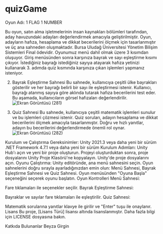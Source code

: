 # quizGame
 <p> Oyun Adı: 1 FLAG 1 NUMBER </p>
 
<p>Bu oyun, satın alma işletmelerinin insan kaynakları bölümleri tarafından, aday havuzundaki adayları değerlendirmek amacıyla geliştirilmiştir. Oyun, adayların hafıza, hesaplama ve dikkat becerilerini ölçmek için tasarlanmıştır ve üç ana sahneden oluşmaktadır. Bursa Uludağ Üniversitesi Yönetim Bilişim Sistemleri Final ödevidir.
Oyunumuz menü dahil olmak üzere 3 kısımdan oluşuyor. Giriş menüsünden sonra karşınıza bayrak ve sayı eşleştirme kısımı çıkıyor. İstediğiniz bayrağı istediğiniz sayıya atayarak hafıza yetinizi kullanarak 3. adımda
quiz kısmında karşınıza çıkan işlemleri yapmanız isteniyor.</p>



2. Bayrak Eşleştirme Sahnesi
Bu sahnede, kullanıcıya çeşitli ülke bayrakları gösterilir ve her bayrağı belirli bir sayı ile eşleştirmesi istenir. Kullanıcı, bayrağı atanmış sayıya göre aklında tutarak hafıza becerilerini test eder. Bu aşamada, kullanıcıların görsel hafızaları değerlendirilir.
![Ekran Görüntüsü (281)](https://github.com/giirgiinbeyza/quizGame/assets/148092379/ba00a79c-8759-4fdb-9ab3-7f5675909152)

3. Quiz Sahnesi
Bu sahnede, kullanıcıya çeşitli matematik işlemleri sunulur ve bu işlemleri çözmesi istenir. Quiz soruları, adayın hesaplama ve dikkat becerilerini ölçmek amacıyla tasarlanmıştır. Doğru ve hızlı yanıtlar, adayın bu becerilerini değerlendirmede önemli rol oynar.
![Ekran Görüntüsü (282)](https://github.com/giirgiinbeyza/quizGame/assets/148092379/1234a509-9ddb-4b21-8654-9f4b2af0213e)

Kurulum ve Çalıştırma
Gereksinimler:
Unity 2021.3 veya daha yeni bir sürüm
.NET Framework 4.7.1 veya daha yeni bir sürüm
Kurulum Adımları:
Unity Hub'ı açın ve yeni bir proje oluşturun.
Projeyi oluşturduktan sonra, proje dosyalarını Unity Proje Klasörü'ne kopyalayın.
Unity'de proje dosyalarını açın.
Oyunu Çalıştırma:
Unity editöründe, ana menü sahnesini seçin.
Oyun sahnelerini doğru sırayla ayarladığınızdan emin olun: Menü Sahnesi, Bayrak Eşleştirme Sahnesi ve Quiz Sahnesi.
Oyun menüsünden "Oyuna Başla" seçeneğini seçerek oyunu başlatın.
Oyun Kontrolleri
Menü Sahnesi:

Fare tıklamaları ile seçenekler seçilir.
Bayrak Eşleştirme Sahnesi:

Bayraklar ve sayılar fare tıklamaları ile eşleştirilir.
Quiz Sahnesi:

Matematik sorularına yanıtlar klavye ile girilir ve "Enter" tuşu ile onaylanır.
Lisans
Bu proje, [Lisans Türü] lisansı altında lisanslanmıştır. Daha fazla bilgi için LICENSE dosyasına bakın.

Katkıda Bulunanlar
Beyza Girgin
